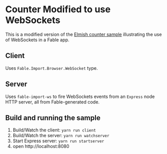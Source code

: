 Counter Modified to use WebSockets
========

This is a modified version of the [Elmish counter sample](https://github.com/fable-compiler/fable-elmish/tree/master/samples/react/counter) illustrating the use of WebSockets in a Fable app.

## Client
Uses ``Fable.Import.Browser.WebSocket`` type.

## Server
Uses ``fable-import-ws`` to fire WebSockets events from an ``Express`` node HTTP server, all from Fable-generated code.

## Build and running the sample
1. Build/Watch the client: `yarn run client`
2. Build/Watch the server: `yarn run watchserver`
3. Start Express server: `yarn run startserver`
4. open http://localhost:8080
